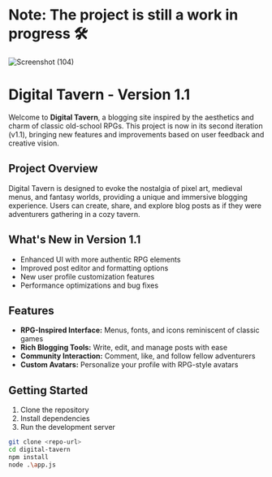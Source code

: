 # Note: The project is still a work in progress 🛠️
![Screenshot (104)](https://github.com/user-attachments/assets/6c380438-a568-4564-9c13-2ed5c86f6931)

# Digital Tavern - Version 1.1

Welcome to **Digital Tavern**, a blogging site inspired by the aesthetics and charm of classic old-school RPGs. This project is now in its second iteration (v1.1), bringing new features and improvements based on user feedback and creative vision.

## Project Overview

Digital Tavern is designed to evoke the nostalgia of pixel art, medieval menus, and fantasy worlds, providing a unique and immersive blogging experience. Users can create, share, and explore blog posts as if they were adventurers gathering in a cozy tavern.

## What's New in Version 1.1

- Enhanced UI with more authentic RPG elements
- Improved post editor and formatting options
- New user profile customization features
- Performance optimizations and bug fixes

## Features

- **RPG-Inspired Interface:** Menus, fonts, and icons reminiscent of classic games
- **Rich Blogging Tools:** Write, edit, and manage posts with ease
- **Community Interaction:** Comment, like, and follow fellow adventurers
- **Custom Avatars:** Personalize your profile with RPG-style avatars

## Getting Started

1. Clone the repository
2. Install dependencies
3. Run the development server

```bash
git clone <repo-url>
cd digital-tavern
npm install
node .\app.js
```
